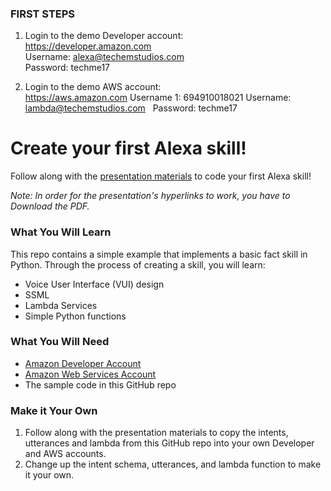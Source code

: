 ### FIRST STEPS
1. Login to the demo Developer account:  
https://developer.amazon.com   
Username: alexa@techemstudios.com  
Password: techme17  

2. Login to the demo AWS account:   
https://aws.amazon.com
Username 1: 694910018021
Username: lambda@techemstudios.com  
Password: techme17  


# Create your first Alexa skill! 

Follow along with the [presentation materials](https://github.com/techemstudios/inspiring-women-alexa/raw/master/Create%20Your%20First%20Alexa%20Skill.pdf) to code your first Alexa skill!  

*Note: In order for the presentation's hyperlinks to work, you have to Download the PDF.*

### What You Will Learn
This repo contains a simple example that implements a basic fact skill in Python. Through the process of creating a skill, you will learn:
* Voice User Interface (VUI) design
* SSML
* Lambda Services
* Simple Python functions

### What You Will Need
* [Amazon Developer Account](https://developer.amazon.com/)
* [Amazon Web Services Account](https://aws.amazon.com/)
* The sample code in this GitHub repo 

### Make it Your Own

1. Follow along with the presentation materials to copy the intents, utterances and lambda from this GitHub repo into your own Developer and AWS accounts.  
2.  Change up the intent schema, utterances, and lambda function to make it your own. 
